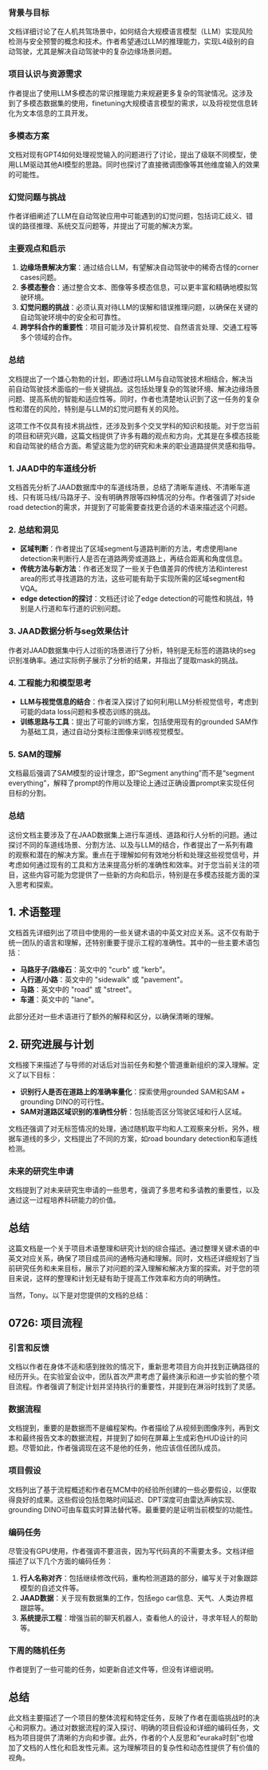 

### 背景与目标
文档详细讨论了在人机共驾场景中，如何结合大规模语言模型（LLM）实现风险检测与安全预警的概念和技术。作者希望通过LLM的推理能力，实现L4级别的自动驾驶，尤其是解决自动驾驶中的复杂边缘场景问题。

### 项目认识与资源需求
作者提出了使用LLM多模态的常识推理能力来规避更多复杂的驾驶情况。这涉及到了多模态数据集的使用，finetuning大规模语言模型的需求，以及将视觉信息转化为文本信息的工具开发。

### 多模态方案
文档对现有GPT4如何处理视觉输入的问题进行了讨论，提出了级联不同模型，使用LLM驱动其他AI模型的思路。同时也探讨了直接微调图像等其他维度输入的效果的可能性。

### 幻觉问题与挑战
作者详细阐述了LLM在自动驾驶应用中可能遇到的幻觉问题，包括词汇歧义、错误的路径推理、系统交互问题等，并提出了可能的解决方案。

### 主要观点和启示
1. **边缘场景解决方案**：通过结合LLM，有望解决自动驾驶中的稀奇古怪的corner cases问题。
2. **多模态整合**：通过整合文本、图像等多模态信息，可以更丰富和精确地模拟驾驶环境。
3. **幻觉问题的挑战**：必须认真对待LLM的误解和错误推理问题，以确保在关键的自动驾驶环境中的安全和可靠性。
4. **跨学科合作的重要性**：项目可能涉及计算机视觉、自然语言处理、交通工程等多个领域的合作。

### 总结
文档提出了一个雄心勃勃的计划，即通过将LLM与自动驾驶技术相结合，解决当前自动驾驶技术面临的一些关键挑战。这包括处理复杂的驾驶环境、解决边缘场景问题、提高系统的智能和适应性等。同时，作者也清楚地认识到了这一任务的复杂性和潜在的风险，特别是与LLM的幻觉问题有关的风险。

这项工作不仅具有技术挑战性，还涉及到多个交叉学科的知识和技能。对于您当前的项目和研究兴趣，这篇文档提供了许多有趣的观点和方向，尤其是在多模态技能和自动驾驶的结合方面。希望这能为您的研究和未来的职业道路提供灵感和指导。



### 1. JAAD中的车道线分析
文档首先分析了JAAD数据库中的车道线场景，总结了清晰车道线、不清晰车道线、只有斑马线/马路牙子、没有明确界限等四种情况的分布。作者强调了对side road detection的需求，并提到了可能需要查找更合适的术语来描述这个问题。

### 2. 总结和洞见
- **区域判断**：作者提出了区域segment与道路判断的方法，考虑使用lane detection来判断行人是否在道路两旁或道路上，再结合距离和角度信息。
- **传统方法与新方法**：作者还发现了一些关于色值差异的传统方法和interest area的形式寻找道路的方法，这些可能有助于实现所需的区域segment和VQA。
- **edge detection的探讨**：文档还讨论了edge detection的可能性和挑战，特别是人行道和车行道的识别问题。

### 3. JAAD数据分析与seg效果估计
作者对JAAD数据集中行人过街的场景进行了分析，特别是无标签的道路块的seg识别准确率。通过实际例子展示了分析的结果，并指出了提取mask的挑战。

### 4. 工程能力和模型思考
- **LLM与视觉信息的结合**：作者深入探讨了如何利用LLM分析视觉信号，考虑到可能的data loss问题和多模态训练的挑战。
- **训练思路与工具**：提出了可能的训练方案，包括使用现有的grounded SAM作为基础工具，通过自动分类标注图像来训练视觉模型。

### 5. SAM的理解
文档最后强调了SAM模型的设计理念，即“Segment anything”而不是“segment everything”，解释了prompt的作用以及理论上通过正确设置prompt来实现任何目标的分割。

### 总结
这份文档主要涉及了在JAAD数据集上进行车道线、道路和行人分析的问题。通过探讨不同的车道线场景、分割方法、以及与LLM的结合，作者提出了一系列有趣的观察和潜在的解决方案。重点在于理解如何有效地分析和处理这些视觉信号，并考虑如何通过现有的工具和方法来提高分析的准确性和效率。对于您当前关注的项目，这些内容可能为您提供了一些新的方向和启示，特别是在多模态技能方面的深入思考和探索。



## 1. 术语整理

文档首先详细列出了项目中使用的一些关键术语的中英文对应关系。这不仅有助于统一团队的语言和理解，还特别重要于提示工程的准确性。其中的一些主要术语包括：

- **马路牙子/路缘石**：英文中的 "curb" 或 "kerb"。
- **人行道/小路**：英文中的 "sidewalk" 或 "pavement"。
- **马路**：英文中的 "road" 或 "street"。
- **车道**：英文中的 "lane"。

此部分还对一些术语进行了额外的解释和区分，以确保清晰的理解。

## 2. 研究进展与计划

文档接下来描述了与导师的对话后对当前任务和整个管道重新组织的深入理解。定义了以下目标：

- **识别行人是否在道路上的准确率量化**：探索使用grounded SAM和SAM + grounding DINO的可行性。
- **SAM对道路区域识别的准确性分析**：包括能否区分驾驶区域和行人区域。

文档还强调了对无标签情况的处理，通过随机取平均和人工观察来分析。另外，根据车道线的多少，文档提出了不同的方案，如road boundary detection和车道线检测。

### 未来的研究生申请

文档提到了对未来研究生申请的一些思考，强调了多思考和多请教的重要性，以及通过这一过程培养科研能力的价值。

## 总结

这篇文档是一个关于项目术语整理和研究计划的综合描述。通过整理关键术语的中英文对应关系，确保了项目成员间的通畅沟通和理解。同时，文档还详细规划了当前研究任务和未来目标，展示了对问题的深入理解和解决方案的探索。对于您的项目来说，这样的整理和计划无疑有助于提高工作效率和方向的明确性。







当然，Tony。以下是对您提供的文档的总结：

## 0726: 项目流程

### 引言和反馈
文档以作者在身体不适和感到挫败的情况下，重新思考项目方向并找到正确路径的经历开头。在实验室会议中，团队首次严肃考虑了最终演示和进一步实验的整个项目流程。作者强调了制定计划并坚持执行的重要性，并提到在淋浴时找到了灵感。

### 数据流程
文档提到，重要的是数据而不是编程架构。作者描绘了从视频到图像序列，再到文本和最终报告文本的数据流程，并提到了如何在屏幕上生成彩色HUD设计的问题。尽管如此，作者强调现在这不是他的任务，他应该信任团队成员。

### 项目假设
文档列出了基于流程概述和作者在MCM中的经验所创建的一些必要假设，以便取得良好的成果。这些假设包括忽略时间延迟、DPT深度可由雷达声纳实现、grounding DINO可由车载实时算法替代等。最重要的是证明当前模型的功能性。

### 编码任务
尽管没有GPU使用，作者强调不要沮丧，因为写代码真的不需要太多。文档详细描述了以下几个方面的编码任务：

1. **行人名称对齐**：包括继续修改代码，重构检测道路的部分，编写关于对象跟踪模型的自述文件等。
2. **JAAD数据**：关于现有数据集的工作，包括ego car信息、天气、人类边界框跟踪等。
3. **系统提示工程**：增强当前的聊天机器人，查看他人的设计，寻求年轻人的帮助等。

### 下周的随机任务
作者提到了一些可能的任务，如更新自述文件等，但没有详细说明。

## 总结
此文档主要描述了一个项目的整体流程和特定任务，反映了作者在面临挑战时的决心和洞察力。通过对数据流程的深入探讨、明确的项目假设和详细的编码任务，文档为项目提供了清晰的方向和步骤。此外，作者的个人反思和“euraka时刻”也增加了文档的人性化和启发性元素。这为理解项目的复杂性和动态性提供了有价值的视角。